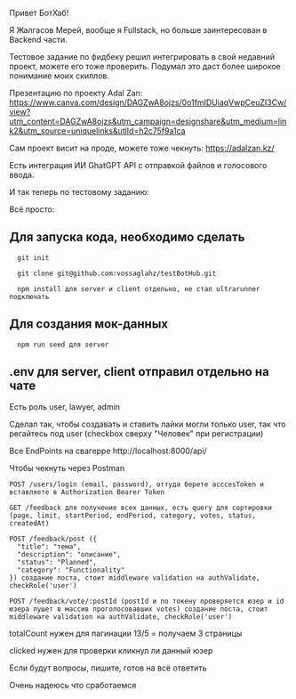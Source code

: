 Привет БотХаб!

Я Жалгасов Мерей, вообще я Fullstack, но больше заинтересован в Backend части.

Тестовое задание по фидбеку решил интегрировать в свой недавний проект, можете его тоже проверить. Подумал это даст более широкое понимание моих скиллов.

Презентацию по проекту Adal Zan: https://www.canva.com/design/DAGZwA8ojzs/0o1fmIDUiaqVwpCeuZI3Cw/view?utm_content=DAGZwA8ojzs&utm_campaign=designshare&utm_medium=link2&utm_source=uniquelinks&utlId=h2c75f9a1ca

Сам проект висит на проде, можете тоже чекнуть: https://adalzan.kz/

Есть интеграция ИИ GhatGPT API с отправкой файлов и голосового ввода.

И так теперь по тестовому заданию:

Всё просто:
## Для запуска кода, необходимо сделать
```
  git init
```
```
  git clone git@github.com:vossaglahz/testBotHub.git
```
```
  npm install для server и client отдельно, не стал ultrarunner подключать
```
## Для создания мок-данных
```
  npm run seed для server
```
## .env для server, client отправил отдельно на чате

Есть роль user, lawyer, admin

Сделал так, чтобы создавать и ставить лайки могли только user, так что регайтесь под user (checkbox сверху "Человек" при регистрации)

Все EndPoints на свагерре http://localhost:8000/api/

Чтобы чекнуть через Postman
```
POST /users/login (email, password), оттуда беретe acccesToken и вставляете в Authorization Bearer Token
```
```
GET /feedback для получение всех данных, есть query для сортировки (page, limit, startPeriod, endPeriod, category, votes, status, createdAt)
```
```
POST /feedback/post ({
  "title": "тема",
  "description": "описание",
  "status": "Planned",
  "category": "Functionality"
}) создание поста, стоит middleware validation на authValidate, checkRole('user')
```
```
POST /feedback/vote/:postId (postId и по токену проверяется юзер и id юзера пушет в массив проголосовавших votes) создание поста, стоит middleware validation на authValidate, checkRole('user')
```

totalCount нужен для пагинации 13/5 = получаем 3 страницы

clicked нужен для проверки кликнул ли данный юзер

Если будут вопросы, пишите, готов на всё ответить

Очень надеюсь что сработаемся
